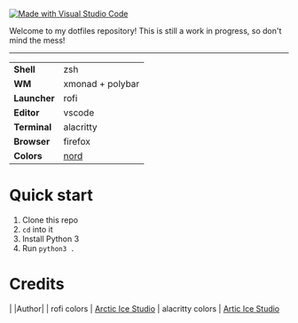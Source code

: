 [![Made with Visual Studio Code](https://img.shields.io/badge/Made%20with-Visual%20Studio%20Code-informational?style=flat-square&logo=visualstudiocode)](https://github.com/Microsoft/vscode)

Welcome to my dotfiles repository! This is still a work in progress, so don't mind the mess!

---

|              |                                                 |
| ------------ | ----------------------------------------------- |
| **Shell**    | zsh                                             |
| **WM**       | xmonad + polybar                                |
| **Launcher** | rofi                                            |
| **Editor**   | vscode                                          |
| **Terminal** | alacritty                                       |
| **Browser**  | firefox                                         |
| **Colors**   | [nord](https://github.com/arcticicestudio/nord) |

# Quick start

1. Clone this repo
2. `cd` into it
3. Install Python 3
4. Run `python3 .`

# Credits

| |Author|
| rofi colors | [Arctic Ice Studio](https://github.com/arcticicestudio/nord)
| alacritty colors | [Artic Ice Studio](https://github.com/arcticicestudio/nord-alacritty)

